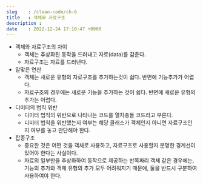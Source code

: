 ```yaml
---
slug    : /clean-code/ch-6
title   : 객체와 자료구조
description : 
date    : 2022-12-24 17:10:47 +0900
---
```


- 객체와 자료구조의 차이
  - 객체는 추상화된 동작을 드러내고 자료(data)를 감춘다.
  - 자료구조는 자료를 드러낸다.
- 알맞은 연산
  - 객체는 새로운 유형의 자료구조를 추가하는것이 쉽다. 반면에 기능추가가 어렵다.
  - 자료구조의 경우에는 새로운 기능을 추가하는 것이 쉽다. 반면에 새로운 유형의 추가는 어렵다.
- 디미터의 법칙 위반
  - 디미터 법칙의 위반으로 나타나는 코드를 열차충돌 코드라고 부른다. 
  - 디미터 법칙을 위반했는지 여부는 해당 클래스가 객체인지 아니면 자료구조인지 여부를 놓고 판단해야 한다.
- 잡종구조
  - 중요한 것은 어떤 것을 객체로 사용하고, 자료구조로 사용할지 분명한 경계선이 있어야 한다는 사실이다.
  - 자료의 일부만을 추상화하여 동작으로 제공하는 반쪽짜리 객체 같은 경우에는, 기능의 추가와 객체 유형의 추가 모두 어려워지기 때문에, 둘을 반드시 구분하여 사용하여야 한다. 

